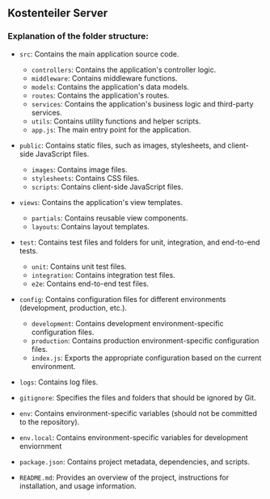 ## Kostenteiler Server


### Explanation of the folder structure:

- ```src```: Contains the main application source code.
    - ```controllers```: Contains the application's controller logic.
 	- ```middleware```: Contains middleware functions.
 	- ```models```: Contains the application's data models.
 	- ```routes```: Contains the application's routes.
 	- ```services```: Contains the application's business logic and third-party services.
 	- ```utils```: Contains utility functions and helper scripts.
 	- ```app.js```: The main entry point for the application.

- ```public```: Contains static files, such as images, stylesheets, and client-side JavaScript files.
    - ```images```: Contains image files.
    - ```stylesheets```: Contains CSS files.
    - ```scripts```: Contains client-side JavaScript files.

- ```views```: Contains the application's view templates.
    - ```partials```: Contains reusable view components.
    - ```layouts```: Contains layout templates.

- ```test```: Contains test files and folders for unit, integration, and end-to-end tests.
    - ```unit```: Contains unit test files.
    - ```integration```: Contains integration test files.
    - ```e2e```: Contains end-to-end test files.

- ```config```: Contains configuration files for different environments (development, production, etc.).
    - ```development```: Contains development environment-specific configuration files.
    - ```production```: Contains production environment-specific configuration files.
    - ```index.js```: Exports the appropriate configuration based on the current environment.

- ```logs```: Contains log files.

- ```gitignore```: Specifies the files and folders that should be ignored by Git.
- ```env```: Contains environment-specific variables (should not be committed to the repository).
- ```env.local```:  Contains environment-specific variables for development enviornment
- ```package.json```: Contains project metadata, dependencies, and scripts.
- ```README.md```: Provides an overview of the project, instructions for installation, and usage information.